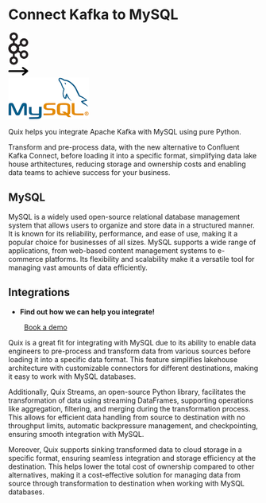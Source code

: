 # Connect Kafka to MySQL

<div class="connect-images cards blog-grid-card" markdown>
<div>
<img src="../images/kafka_logo.png" width="40px" />
</div>
<div>
<img src="../images/arrow.svg" width="40px" />
</div>
<div>
<img src="./images/mysql_1.jpg" />
</div>
</div>

Quix helps you integrate Apache Kafka with MySQL using pure Python.

Transform and pre-process data, with the new alternative to Confluent Kafka Connect, before loading it into a specific format, simplifying data lake house arthitectures, reducing storage and ownership costs and enabling data teams to achieve success for your business.

## MySQL

MySQL is a widely used open-source relational database management system that allows users to organize and store data in a structured manner. It is known for its reliability, performance, and ease of use, making it a popular choice for businesses of all sizes. MySQL supports a wide range of applications, from web-based content management systems to e-commerce platforms. Its flexibility and scalability make it a versatile tool for managing vast amounts of data efficiently.

## Integrations

<div class="grid cards" markdown>

- __Find out how we can help you integrate!__

    <a class="md-button md-button--primary" href="https://share.hsforms.com/1iW0TmZzKQMChk0lxd_tGiw4yjw2?__hstc=175542013.2303933fbd746c0ac86d9ccbe9bc9100.1728383268831.1729603416735.1729620918855.31&__hssc=175542013.1.1729620918855&__hsfp=2132701734" target="_blank" style="margin:.5rem;">Book a demo</a>

</div>


Quix is a great fit for integrating with MySQL due to its ability to enable data engineers to pre-process and transform data from various sources before loading it into a specific data format. This feature simplifies lakehouse architecture with customizable connectors for different destinations, making it easy to work with MySQL databases.

Additionally, Quix Streams, an open-source Python library, facilitates the transformation of data using streaming DataFrames, supporting operations like aggregation, filtering, and merging during the transformation process. This allows for efficient data handling from source to destination with no throughput limits, automatic backpressure management, and checkpointing, ensuring smooth integration with MySQL.

Moreover, Quix supports sinking transformed data to cloud storage in a specific format, ensuring seamless integration and storage efficiency at the destination. This helps lower the total cost of ownership compared to other alternatives, making it a cost-effective solution for managing data from source through transformation to destination when working with MySQL databases.

